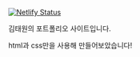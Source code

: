 [![Netlify Status](https://api.netlify.com/api/v1/badges/d1c0dd1a-9d9a-4293-ac49-28ddd1b7728b/deploy-status)](https://app.netlify.com/sites/taewon-portfolio/deploys)

김태원의 포트폴리오 사이트입니다.

html과 css만을 사용해 만들어보았습니다!
